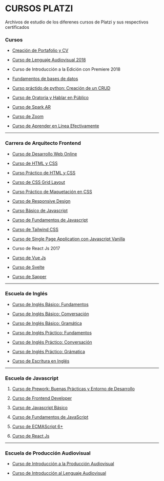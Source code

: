 ﻿# CURSOS PLATZI

Archivos de estudio de los diferenes cursos de Platzi y sus respectivos certificados

### Cursos

- [Creación de Portafolio y CV](https://platzi.com/clases/portafolios/ "Creación de Portafolio y CV")

- [Curso de Lenguaje Audiovisual 2018](https://platzi.com/clases/lenguaje-audiovisual-2018/, "Curso de Lenguaje Audiovisual 2018")
  
- Curso de Introducción a la Edición con Premiere 2018

- [Fundamentos de bases de datos](https://platzi.com/clases/bd/ "Fundamentos de bases de datos")

- [Curso práctido de python: Creación de un CRUD](https://platzi.com/clases/python-practico/ "Curso práctido de python: Creación de un CRUD")

- [Curso de Oratoria y Hablar en Público](https://platzi.com/clases/sapper/ "Curso de Oratoria y Hablar en Público")

- [Curso de Spark AR ](https://platzi.com/clases/spark-ar/ "Curso de Spark AR")

- [Curso de Zoom](https://platzi.com/clases/zoom/ "Curso de Zoom")
  
- [Curso de Aprender en Línea Efectivamente](https://platzi.com/clases/aprender/ "Curso de Aprender en Línea Efectivamente")

***

### Carrera de Arquitecto Frontend

- [Curso de Desarrollo Web Online](https://platzi.com/clases/html5-css3/ "Curso de Desarrollo Web Online")
  
- [Curso de HTML y CSS](https://platzi.com/clases/html-css/ "Curso de HTML y CSS")
  
- [Curso Práctico de HTML y CSS](https://platzi.com/clases/html-practico/ "Curso Práctico de HTML y CSS")
  
- [Curso de CSS Grid Layout](https://platzi.com/clases/css-grid-layout/ "Curso de CSS Grid Layout")
  
- [Curso Práctico de Maquetación en CSS](https://platzi.com/clases/practico-css/ "Curso Práctico de Maquetación en CSS")
  
- [Curso de Responsive Design](https://platzi.com/clases/responsive-design/ "Curso de Responsive Design")
  
- [Curso Básico de Javascript](https://platzi.com/clases/basico-javascript/ "Curso Básico de Javascript")

- [Curso de Fundamentos de Javascript](https://platzi.com/clases/fundamentos-javascript/ "Curso de Fundamentos de Javascript")

- [Curso de Tailwind CSS](https://platzi.com/clases/tailwind-css/ "Curso de Tailwind CSS")

- [Curso de Single Page Application con Javascript Vanilla](https://platzi.com/clases/spa-javascript/ "Curso de Single Page Application con Javascript Vanilla")

- Curso de React Js 2017

- [Curso de Vue Js ](https://platzi.com/clases/vuejs/ "Curso de Vue Js ")

- [Curso de Svelte ](https://platzi.com/clases/svelte/ "Curso de Svelte ")

- [Curso de Sapper ](https://platzi.com/clases/sapper/ "Curso de Sapper ")
  

***

### Escuela de Inglés

- [Curso de Inglés Básico: Fundamentos](https://platzi.com/clases/ingles-basico/ "Curso de Inglés Básico: Fundamentos")

- [Curso de Inglés Básico: Conversación](https://platzi.com/clases/ingles-conversacion/ "Curso de Inglés Básico: Conversación")
  
- [Curso de Inglés Básico: Gramática](https://platzi.com/clases/ingles-gramatica/ "Curso de Inglés Básico: Gramática")
  
- [Curso de Inglés Práctico: Fundamentos](https://platzi.com/clases/ingles-1/ "Curso de Inglés Práctico: Fundamentos")
  
- [Curso de Inglés Práctico: Conversación]([https://platzi.com/clases/ingles-facil-speaking/] "Curso de Inglés Práctico: Conversación")

- [Curso de Inglés Práctico: Grámatica](https://platzi.com/clases/ingles-2/ "Curso de Inglés Práctico: Grámatica")

- [Curso de Escritura en Inglés](https://platzi.com/clases/escritura-ingles/ "Curso de Escritura en Inglés")


***

### Escuela de Javascript
1. [Curso de Prework: Buenas Prácticas y Entorno de Desarrollo](https://platzi.com/clases/prework/ "Curso de Prework: Buenas Prácticas y Entorno de Desarrollo")

2. [Curso de Frontend Developer](https://platzi.com/clases/frontend-developer/ "Curso de Frontend Developer")

3. [Curso de Javascript Básico](https://platzi.com/clases/basico-javascript/ "Curso de Javascript Básico")

4. [Curso de Fundamentos de JavaScript](https://platzi.com/clases/fundamentos-javascript/ "Curso de Fundamentos de JavaScript")

5. [Curso de ECMAScript 6+](https://platzi.com/clases/ecmascript-6/ "Curso de ECMAScript 6+")

8. [Curso de React Js](https://platzi.com/clases/react-ejs/ "Curso de React Js")

***

### Escuela de Producción Audiovisual

- [Curso de Introducción a la Producción Audiovisual](https://platzi.com/clases/produccion-audiovisual-cinematografica/ "Curso de Introducción a la Producción Audiovisual")

- [Curso de Introducción al Lenguaje Audiovisual](https://platzi.com/clases/lenguaje-audiovisual/ "Curso de Introducción al Lenguaje Audiovisual")
